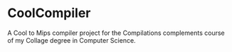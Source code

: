 # CoolCompiler
A Cool to Mips compiler project for the Compilations complements course of my Collage degree in Computer Science.
